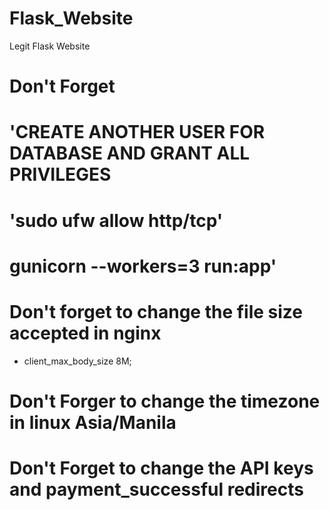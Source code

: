 # Flask_Website
 Legit Flask Website

# Don't Forget
# 'CREATE ANOTHER USER FOR DATABASE AND GRANT ALL PRIVILEGES
# 'sudo ufw allow http/tcp'
# gunicorn --workers=3 run:app'
# Don't forget to change the file size accepted in nginx
- client_max_body_size 8M;
# Don't Forger to change the timezone in linux Asia/Manila
# Don't Forget to change the API keys and payment_successful redirects 
